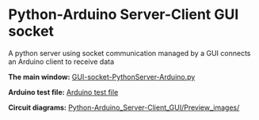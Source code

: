# Python-Arduino Server-Client GUI socket
A python server using socket communication managed by a GUI connects an Arduino client to receive data

<p>
  <b>The main window:</b>
  <a href="https://github.com/KarimLakra/Python-Arduino_Server-Client_GUI/blob/master/GUI-socket-PythonServer-Arduino.py">
    GUI-socket-PythonServer-Arduino.py</a>
</p>
<p>
  <b>Arduino test file:</b>
  <a href="https://github.com/KarimLakra/Python-Arduino_Server-Client_GUI/blob/master/Arduino-client-ethernet-python-.ino_File/Arduino-client-ethernet-python_sendind_ANALOG_DIGI/Arduino-client-ethernet-python_sendind_ANALOG_DIGI.ino">
    Arduino test file
  </a>
</p>
<p>
  <b>Circuit diagrams:</b>
  <a href="https://github.com/KarimLakra/Python-Arduino_Server-Client_GUI/tree/master/Preview_images">
    Python-Arduino_Server-Client_GUI/Preview_images/
  </a>
</p>
